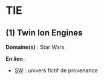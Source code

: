 # TIE

## (1) Twin Ion Engines

**Domaine(s)** : Star Wars

**En lien** :

+ [SW](../S/sw.md) : univers fictif de provenance
